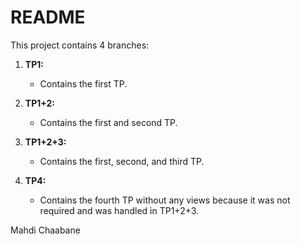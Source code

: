 # README
This project contains 4 branches:
1. **TP1:**
   - Contains the first TP.

2. **TP1+2:**
   - Contains the first and second TP.

3. **TP1+2+3:**
   - Contains the first, second, and third TP.

4. **TP4:**
   - Contains the fourth TP without any views because it was not required and was handled in TP1+2+3.

Mahdi Chaabane